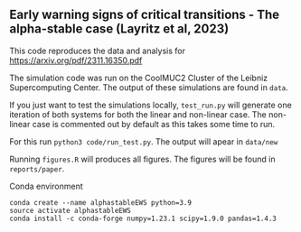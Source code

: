 ## Early warning signs of critical transitions - The alpha-stable case (Layritz et al, 2023)

This code reproduces the data and analysis for https://arxiv.org/pdf/2311.16350.pdf

The simulation code was run on the CoolMUC2 Cluster of the Leibniz Supercomputing Center. The output of these simulations are found in `data`.

If you just want to test the simulations locally, `test_run.py` will generate one iteration of both systems for both the linear and non-linear case. The non-linear case is commented out by default as this takes some time to run.

For this run `python3 code/run_test.py`. The output will apear in `data/new`

Running `figures.R` will produces all figures. The figures will be found in `reports/paper`.

Conda environment

```
conda create --name alphastableEWS python=3.9
source activate alphastableEWS
conda install -c conda-forge numpy=1.23.1 scipy=1.9.0 pandas=1.4.3 
```


